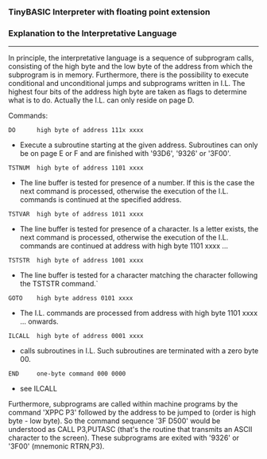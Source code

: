 ### TinyBASIC Interpreter with floating point extension

### Explanation to the **I**nterpretative **L**anguage
------------------------------------------------------

In principle, the interpretative language is a sequence of subprogram calls, consisting of the high byte and the low byte of the address from which the subprogram is in memory. Furthermore, there is the possibility to execute conditional and unconditional jumps and subprograms written in I.L. The highest four bits of the address high byte are taken as flags to determine what is to do. Actually the I.L. can only reside on page D.

Commands:

`DO      high byte of address 111x xxxx `
-    Execute a subroutine starting at the given address.
    Subroutines can only be on page E or F and are finished with '93D6', '9326' or '3F00'.

`TSTNUM  high byte of address 1101 xxxx `
-    The line buffer is tested for presence of a number.
    If this is the case the next command is processed, otherwise
    the execution of the I.L. commands is continued at the specified address.

`TSTVAR  high byte of address 1011 xxxx `
 -   The line buffer is tested for presence of a character. Is a letter exists, the next command is processed, otherwise the execution of the I.L. commands are continued at address with high byte 1101 xxxx ...

`TSTSTR  high byte of address 1001 xxxx `
 -   The line buffer is tested for a character matching the character following the TSTSTR command.`

`GOTO    high byte address 0101 xxxx`
-    The I.L. commands are processed from address with high byte 1101 xxxx ... onwards.

`ILCALL  high byte of address 0001 xxxx `
-    calls subroutines in I.L. Such subroutines are terminated with a zero byte 00.

`END     one-byte command 000 0000 `
-    see ILCALL

Furthermore, subprograms are called within machine programs by the command 'XPPC P3' followed by the address to be jumped to (order is high byte - low byte). So the command sequence '3F D500' would be understood as CALL P3,PUTASC (that's the routine that transmits an ASCII character to the screen). These subprograms are exited with '9326' or '3F00' (mnemonic RTRN,P3).

